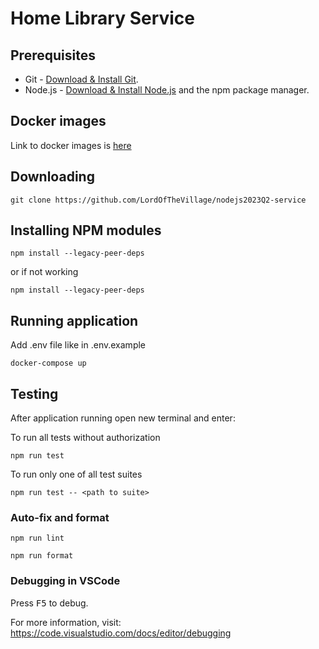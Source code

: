 # Home Library Service

## Prerequisites

- Git - [Download & Install Git](https://git-scm.com/downloads).
- Node.js - [Download & Install Node.js](https://nodejs.org/en/download/) and the npm package manager.

## Docker images

Link to docker images is [here](https://hub.docker.com/r/saitakoo/app/tags)

## Downloading

```
git clone https://github.com/LordOfTheVillage/nodejs2023Q2-service
```

## Installing NPM modules

```
npm install --legacy-peer-deps
```
or if not working
```
npm install --legacy-peer-deps
```

## Running application

Add .env file like in .env.example

```
docker-compose up
```

## Testing

After application running open new terminal and enter:

To run all tests without authorization

```
npm run test
```

To run only one of all test suites

```
npm run test -- <path to suite>
```

### Auto-fix and format

```
npm run lint
```

```
npm run format
```

### Debugging in VSCode

Press <kbd>F5</kbd> to debug.

For more information, visit: https://code.visualstudio.com/docs/editor/debugging
